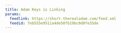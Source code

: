 ```yaml
---
title: Adam Keys is Linking
params:
  feedlink: https://short.therealadam.com/feed.xml
  feedid: 7eb555e9511a4de50fb19bc0d0fe35de
---
```

